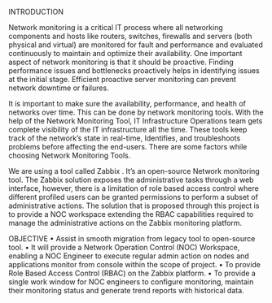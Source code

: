 INTRODUCTION

Network monitoring is a critical IT process where all networking components and hosts like routers, switches, firewalls and servers (both physical and virtual) are monitored for fault and performance and evaluated continuously to maintain and optimize their availability. One important aspect of network monitoring is that it should be proactive. Finding performance issues and bottlenecks proactively helps in identifying issues at the initial stage. Efficient proactive server monitoring can prevent network downtime or failures.

It is important to make sure the availability, performance, and health of networks over time. This can be done by network monitoring tools. With the help of the Network Monitoring Tool, IT Infrastructure Operations team gets complete visibility of the IT infrastructure all the time. These tools keep track of the network’s state in real-time, Identifies, and troubleshoots problems before affecting the end-users. There are some factors while choosing Network Monitoring Tools.

We are using a tool called Zabbix . It’s an open-source Network monitoring tool. The Zabbix solution exposes the administrative tasks through a web interface, however, there is a limitation of role based access control where different profiled users can be granted permissions to perform a subset of administrative actions.
The solution that is proposed through this project is to provide a NOC workspace extending the RBAC capabilities required to manage the administrative actions on the Zabbix monitoring platform.

OBJECTIVE
• Assist in smooth migration from legacy tool to open-source tool.
• It will provide a Network Operation Control (NOC) Workspace, enabling a NOC Engineer to execute
regular admin action on nodes and applications monitor from console within the scope of project.
• To provide Role Based Access Control (RBAC) on the Zabbix platform.
• To provide a single work window for NOC engineers to configure monitoring, maintain their monitoring status and generate trend reports with historical data.
